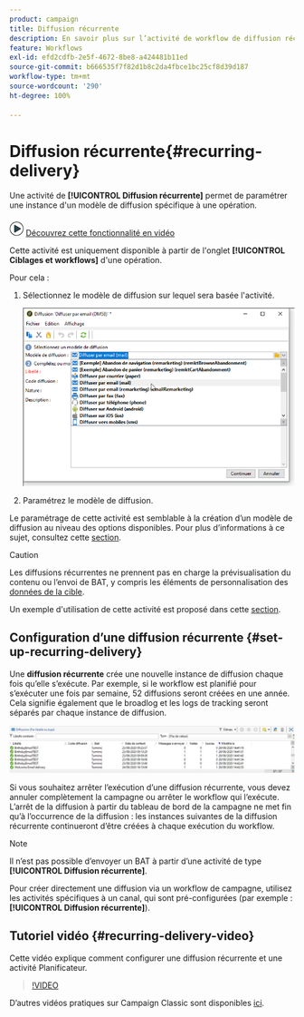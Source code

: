 ```yaml
---
product: campaign
title: Diffusion récurrente
description: En savoir plus sur l’activité de workflow de diffusion récurrente
feature: Workflows
exl-id: efd2cdfb-2e5f-4672-8be8-a424481b11ed
source-git-commit: b666535f7f82d1b8c2da4fbce1bc25cf8d39d187
workflow-type: tm+mt
source-wordcount: '290'
ht-degree: 100%

---
```


# Diffusion récurrente{#recurring-delivery}

Une activité de **[!UICONTROL Diffusion récurrente]** permet de paramétrer une instance d&#39;un modèle de diffusion spécifique à une opération.

![](assets/do-not-localize/how-to-video.png) [Découvrez cette fonctionnalité en vidéo](#recurring-delivery-video)

Cette activité est uniquement disponible à partir de l&#39;onglet **[!UICONTROL Ciblages et workflows]** d&#39;une opération.

Pour cela :

1. Sélectionnez le modèle de diffusion sur lequel sera basée l&#39;activité.

   ![](assets/recurring_delivery_001.png)

1. Paramétrez le modèle de diffusion.

Le paramétrage de cette activité est semblable à la création d’un modèle de diffusion au niveau des options disponibles. Pour plus d’informations à ce sujet, consultez cette [section](../../delivery/using/about-templates.md).

>[!CAUTION]
>
>Les diffusions récurrentes ne prennent pas en charge la prévisualisation du contenu ou l’envoi de BAT, y compris les éléments de personnalisation des [données de la cible](../../workflow/using/data-life-cycle.md#target-data).

Un exemple d&#39;utilisation de cette activité est proposé dans cette [section](sending-a-birthday-email.md#creating-a-recurring-delivery-in-a-targeting-workflow).

## Configuration d’une diffusion récurrente {#set-up-recurring-delivery}

Une **diffusion récurrente** crée une nouvelle instance de diffusion chaque fois qu’elle s’exécute. Par exemple, si le workflow est planifié pour s’exécuter une fois par semaine, 52 diffusions seront créées en une année. Cela signifie également que le broadlog et les logs de tracking seront séparés par chaque instance de diffusion.

![Diffusion récurrente](assets/delivery_recurring.jpg)

Si vous souhaitez arrêter lʼexécution dʼune diffusion récurrente, vous devez annuler complètement la campagne ou arrêter le workflow qui lʼexécute. Lʼarrêt de la diffusion à partir du tableau de bord de la campagne ne met fin quʼà lʼoccurrence de la diffusion : les instances suivantes de la diffusion récurrente continueront dʼêtre créées à chaque exécution du workflow.

>[!NOTE]
>
>Il n’est pas possible d’envoyer un BAT à partir d’une activité de type **[!UICONTROL Diffusion récurrente]**.
> 
>Pour créer directement une diffusion via un workflow de campagne, utilisez les activités spécifiques à un canal, qui sont pré-configurées (par exemple : **[!UICONTROL Diffusion récurrente]**).

## Tutoriel vidéo {#recurring-delivery-video}

Cette vidéo explique comment configurer une diffusion récurrente et une activité Planificateur.

>[!VIDEO](https://video.tv.adobe.com/v/25040?quality=12)

D’autres vidéos pratiques sur Campaign Classic sont disponibles [ici](https://experienceleague.adobe.com/docs/campaign-classic-learn/tutorials/overview.html?lang=fr).
